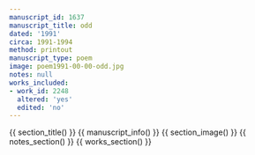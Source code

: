 ```yaml
---
manuscript_id: 1637
manuscript_title: odd
dated: '1991'
circa: 1991-1994
method: printout
manuscript_type: poem
image: poem1991-00-00-odd.jpg
notes: null
works_included:
- work_id: 2248
  altered: 'yes'
  edited: 'no'
---
```


{{ section_title() }}
{{ manuscript_info() }}
{{ section_image() }}
{{ notes_section() }}
{{ works_section() }}
